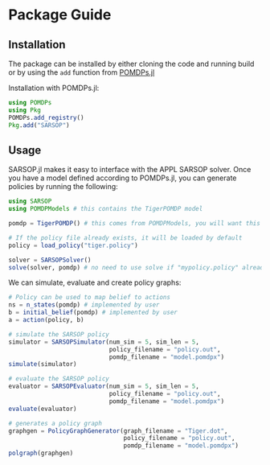 # Package Guide 

## Installation

The package can be installed by either cloning the code and running build or by using the `add` function from
[POMDPs.jl](https://github.com/JuliaPOMDP/POMDPs.jl)

Installation with POMDPs.jl:
```julia
using POMDPs
using Pkg
POMDPs.add_registry()
Pkg.add("SARSOP")
```

## Usage

SARSOP.jl makes it easy to interface with the APPL SARSOP solver. Once you have a model defined according to POMDPs.jl,
you can generate policies by running the following:

```julia
using SARSOP
using POMDPModels # this contains the TigerPOMDP model

pomdp = TigerPOMDP() # this comes from POMDPModels, you will want this to be your concrete POMDP type

# If the policy file already exists, it will be loaded by default
policy = load_policy("tiger.policy")

solver = SARSOPSolver()
solve(solver, pomdp) # no need to use solve if "mypolicy.policy" already exists
```

We can simulate, evaluate and create policy graphs:

```julia
# Policy can be used to map belief to actions
ns = n_states(pomdp) # implemented by user
b = initial_belief(pomdp) # implemented by user
a = action(policy, b) 

# simulate the SARSOP policy
simulator = SARSOPSimulator(num_sim = 5, sim_len = 5, 
                            policy_filename = "policy.out",
                            pomdp_filename = "model.pomdpx")
simulate(simulator) 

# evaluate the SARSOP policy
evaluator = SARSOPEvaluator(num_sim = 5, sim_len = 5, 
                            policy_filename = "policy.out",
                            pomdp_filename = "model.pomdpx")
evaluate(evaluator)

# generates a policy graph
graphgen = PolicyGraphGenerator(graph_filename = "Tiger.dot",
                                policy_filename = "policy.out",
                                pomdp_filename = "model.pomdpx")
polgraph(graphgen)
```
